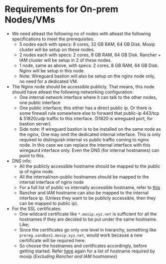 # Requirements for On-prem Nodes/VMs

* We need atleast the following no of nodes with atleast the following specifications to meet the prerequisites.
  * 5 nodes each with specs: 8 cores, 32 GB RAM, 64 GB Disk. Mosip cluster will be setup on these nodes.
  * 2 nodes each with specs: 2 cores, 8 GB RAM, 64 GB Disk. Rancher + IAM cluster will be setup in 2 of these nodes.
  * 1 node, same as above, with specs: 2 cores, 8 GB RAM, 64 GB Disk. Nginx will be setup in this node.
  * Note: Wireguard bastion will also be setup on the nginx node only, no need for a dedicated VM.
* The Nginx node should be accessible publicly. That means, this node should have atleast the following networking configuration:
  * One internal network interface where it can talk to the other nodes, one public interface
  * One public interface; this either has a direct public ip. Or there is some firewall rule somewhere else to forward that public-ip 443/tcp & 51820/udp traffic to this interface. (51820 is wireguard port, for bastion server).
  * Side note: If wireguard bastion is to be installed on the same node as the nginx, One may omit the dedicated internal interface. This is only required to distinguish internal vs public traffic coming to nginx node. In this case we can replace the internal interface with this wiregaurd interface only. Even the DNS (for internal hostnames) can point to this.
* DNS info:
  * All the publicly accessible hostname should be mapped to the public ip of nginx node.
  * All the internal/non-public hostnames should be mapped to the internal interface of nginx node
  * For a full list of public vs internally accessible hostname, refer to [this](../global_configmap.yaml.sample)
  * Rancher and IAM hostname can also be mapped to the internal interface ip. (Unless they want to be publicly accessible, then they can be mapped to public ip).
* For the SSL certificates:
  * One wildcard certificate like `*.mosip.xyz.net` is sufficient for all the hostnames if they are decided to be put under the same hostname. Like;
  * Since the certificates go only one level in hierarchy, something like `prereg.sandbox1.mosip.xyz.net`, would work because a new certiificate will be required here.
  * So choose the hostnames and certificates accordingly, before getting started. Refer [here](../global_configmap.yaml.sample) again for a list of hostname required by mosip (*Excluding Rancher and IAM hostnames*)
